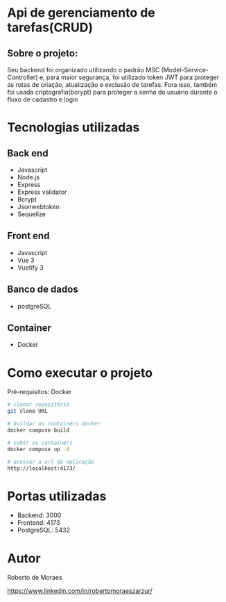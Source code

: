 # Api de gerenciamento de tarefas(CRUD)

## Sobre o projeto:
Seu backend foi organizado utilizando o padrão MSC (Model-Service-Controller) e, para maior segurança, foi utilizado token JWT para proteger as rotas de criação, atualização e exclusão de tarefas. Fora isso, também foi usada criptografia(bcrypt) para proteger a senha do usuário durante o fluxo de cadastro e login

# Tecnologias utilizadas
## Back end
- Javascript
- Node.js
- Express
- Express validator
- Bcrypt
- Jsonwebtoken
- Sequelize

## Front end
- Javascript
- Vue 3
- Vuetify 3

## Banco de dados
- postgreSQL

## Container
- Docker

# Como executar o projeto
Pré-requisitos: Docker

```bash
# clonar repositório
git clone URL

# buildar os containers docker
docker compose build

# subir os containers
docker compose up -d

# acessar a url da aplicação
http://localhost:4173/
```

# Portas utilizadas
- Backend: 3000
- Frontend: 4173
- PostgreSQL: 5432

# Autor

Roberto de Moraes

https://www.linkedin.com/in/robertomoraeszarzur/
